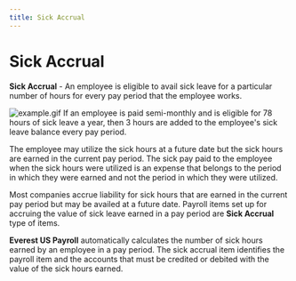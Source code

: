 ```yaml
---
title: Sick Accrual
---
```


# Sick Accrual


**Sick Accrual** - An employee is eligible to avail sick leave for a particular number of hours for every pay period that the employee works.


![example.gif]({{site.prl_baseurl}}/img/example.gif)  If an employee is paid semi-monthly and is eligible for 78 hours of sick leave a year, then 3 hours are added to the employee's sick leave balance every pay period.


The employee may utilize the sick hours at a future date but the sick hours are earned in the current pay period. The sick pay paid to the employee when the sick hours were utilized is an expense that belongs to the period in which they were earned and not the period in which they were utilized.


Most companies accrue liability for sick hours that are earned in the current pay period but may be availed at a future date. Payroll items set up for accruing the value of sick leave earned in a pay period are **Sick Accrual** type of items.


**Everest US Payroll** automatically calculates the number of sick hours earned by an employee in a pay period. The sick accrual item identifies the payroll item and the accounts that must be credited or debited with the value of the sick hours earned.
